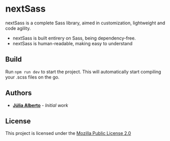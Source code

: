 # nextSass

nextSass is a complete Sass library, aimed in customization, lightweight and code agility.

* nextSass is built entirery on Sass, being dependency-free.
* nextSass is human-readable, making easy to understand

## Build

Run `npm run dev` to start the project. This will automatically start compiling your .scss files on the go.

## Authors

* [**Júlia Alberto**](http://eusoujulia.com.br) - *Initial work*

## License

This project is licensed under the [Mozilla Public License 2.0](https://www.mozilla.org/media/MPL/2.0/index.txt)

